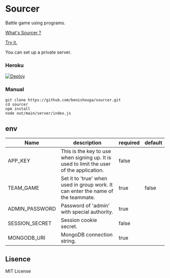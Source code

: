 # Sourcer
Battle game using programs.



[What's Sourcer ?](https://benishouga.github.io/sourcer/)

[Try it.](https://sourcer.herokuapp.com/)

You can set up a private server.

### Heroku

[![Deploy](https://www.herokucdn.com/deploy/button.svg)](https://heroku.com/deploy)

### Manual

```
git clone https://github.com/benishouga/sourcer.git
cd sourcer
npm install
node out/main/server/index.js
```

## env
Name | description | required | default
--- | --- | --- | ---
APP_KEY | This is the key to use when signing up. It is used to limit the user of the application. | false |
TEAM_GAME | Set it to 'true' when used in group work. It can enter the name of the teammate. | true | false
ADMIN_PASSWORD | Password of 'admin' with special authority. | true |
SESSION_SECRET | Session cookie secret. | false |
MONGODB_URI | MongoDB connection string. | true |

## Lisence
MIT License
